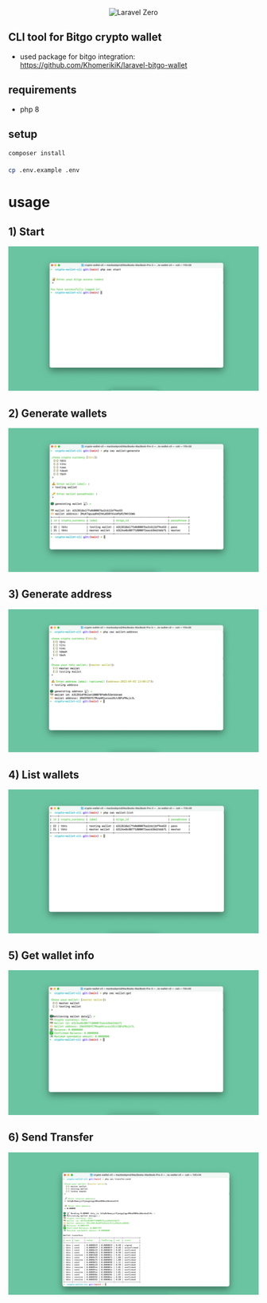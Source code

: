 <p align="center">
    <img title="Laravel Zero" height="100" src="https://raw.githubusercontent.com/laravel-zero/docs/master/images/logo/laravel-zero-readme.png" />
</p>

##  CLI tool for Bitgo crypto wallet
- used package for bitgo integration: https://github.com/KhomerikiK/laravel-bitgo-wallet
## requirements
- php 8

## setup
```bash
composer install

cp .env.example .env
```

# usage

## 1) Start
![img.png](img.png)

## 2) Generate wallets
![img_1.png](img_1.png)

## 3) Generate address
![img_2.png](img_2.png)

## 4) List wallets
![img_3.png](img_3.png)

## 5) Get wallet info
![img_4.png](img_4.png)

## 6) Send Transfer
![img_5.png](img_5.png)
